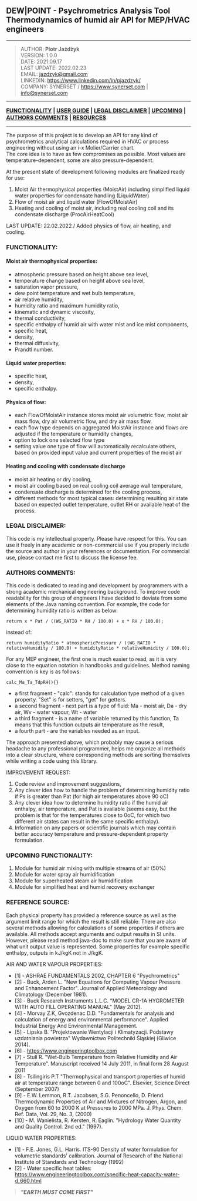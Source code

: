 ## DEW|POINT - Psychrometrics Analysis Tool <br> Thermodynamics of humid air API for MEP/HVAC engineers

---

> AUTHOR: <b>Piotr Jażdżyk</b> <br>
> VERSION: 1.0.0 <br>
> DATE: 2021.09.17<br>
> LAST UPDATE: 2022.02.23<br>
> EMAIL: jazdzyk@gmail.com<br>
> LINKEDIN: https://www.linkedin.com/in/pjazdzyk/ <br>
> COMPANY: SYNERSET / https://www.synerset.com | info@synerset.com <br>

---
<span style="font-weight:700;font-size:15px">

[FUNCTIONALITY](#FUNCTIONALITY:) | [USER GUIDE](README_GUIDE.MD) | [LEGAL DISCLAIMER](#LEGAL-DISCLAIMER:) | [UPCOMING](#UPCOMING-FUNCTIONALITY:) | [AUTHORS COMMENTS](#AUTHORS-COMMENTS:) | [RESOURCES](#REFERENCE-SOURCE:)

</span>

---
The purpose of this project is to develop an API for any kind of psychrometrics analytical calculations required in HVAC or process engineering without using an i-x Molier/Carrier chart.<br>
The core idea is to have as few compromises as possible. Most values are temperature-dependent, some are also pressure-dependent.

At the present state of development following modules are finalized ready for use:
1. Moist Air thermophysical properties (MoistAir) including simplified liquid water properties for condensate handling (LiquidWater)
2. Flow of moist air and liquid water (FlowOfMoistAir)
3. Heating and cooling of moist air, including real cooling coil and its condensate discharge (ProcAirHeatCool)

LAST UPDATE: 22.02.2022 / Added physics of flow, air heating, and cooling.

### FUNCTIONALITY:
#### Moist air thermophysical properties:
* atmospheric pressure based on height above sea level,
* temperature change based on height above sea level,
* saturation vapor pressure,
* dew point temperature and wet bulb temperature,
* air relative humidity,
* humidity ratio and maximum humidity ratio,
* kinematic and dynamic viscosity,
* thermal conductivity,
* specific enthalpy of humid air with water mist and ice mist components,
* specific heat,
* density,
* thermal diffusivity,
* Prandtl number.

#### Liquid water properties:
* specific heat,
* density,
* specific enthalpy.

#### Physics of flow:
* each FlowOfMoistAir instance stores moist air volumetric flow, moist air mass flow, dry air volumetric flow, and dry air mass flow.
* each flow type depends on aggregated MoistAir instance and flows are adjusted if the temperature or humidity changes,
* option to lock one selected flow type
* setting value one type of flow will automatically recalculate others, based on provided input value and current properties of the moist air

#### Heating and cooling with condensate discharge
* moist air heating or dry cooling,
* moist air cooling based on real cooling coil average wall temperature,
* condensate discharge is determined for the cooling process,
* different methods for most typical cases: determining resulting air state based on expected outlet temperature, outlet RH or available heat of the process.

### LEGAL DISCLAIMER:
This code is my intellectual property. Please have respect for this. You can use it freely in any academic or non-commercial use if you
properly include the source and author in your references or documentation. For commercial use, please contact me first to discuss the license fee.

### AUTHORS COMMENTS:
This code is dedicated to reading and development by programmers with a strong academic mechanical engineering background.
To improve code readability for this group of engineers I have decided to deviate from some elements of the Java naming convention.
For example, the code for determining humidity ratio is written as below:
```
return x * Pat / ((WG_RATIO * RH / 100.0) + x * RH / 100.0);
```
instead of:
```
return humidityRatio * atmosphericPressure / ((WG_RATIO * relativeHumidity / 100.0) + humidityRatio * relativeHumidity / 100.0);
```
For any MEP engineer, the first one is much easier to read, as it is very close to the equation notation in handbooks and guidelines.
Method naming convention is key is as follows:
```
calc_Ma_Ta_TdpRH(){}
```
- a first fragment - "calc": stands for calculation type method of a given property. "Set" is for setters, "get" for getters.
- a second fragment - next part is a type of fluid: Ma - moist air, Da - dry air, Wv - water vapour, Wt - water
- a third fragment - is a name of variable returned by this function, Ta means that this function outputs air temperature as the result,
- a fourth part - are the variables needed as an input.

The approach presented above, which probably may cause a serious headache to any professional programmer, helps me organize all methods into a clear
structure, where corresponding methods are sorting themselves while writing a code using this library.

IMPROVEMENT REQUEST:
1. Code review and improvement suggestions,
2. Any clever idea how to handle the problem of determining humidity ratio if Ps is greater than Pat (for high air temperatures above 90 oC)
3. Any clever idea how to determine humidity ratio if the humid air enthalpy, air temperature, and Pat is available (seems easy, but the problem is that for the temperatures close to 0oC,
   for which two different air states can result in the same specific enthalpy).
4. Information on any papers or scientific journals which may contain better accuracy temperature and pressure-dependent property formulation.

### UPCOMING FUNCTIONALITY:
1. Module for humid air mixing with multiple streams of air (50%)
2. Module for water spray air humidification
3. Module for superheated steam air humidification
4. Module for simplified heat and humid recovery exchanger

### REFERENCE SOURCE:

Each physical property has provided a reference source as well as the argument limit range for which the result is still reliable. There are also several methods allowing for calculations of some properties if others are available.
All methods accept arguments and output results in SI units. However, please read method java-doc to make sure that you are aware of what unit output value is represented. Some properties for example specific enthalpy,
outputs in kJ/kgK not in J/kgK.

AIR AND WATER VAPOUR PROPERTIES:
* [1] - ASHRAE FUNDAMENTALS 2002, CHAPTER 6 "Psychrometrics"
* [2] - Buck, Arden L. "New Equations for Computing Vapour Pressure and Enhancement Factor". Journal of Applied Meteorology and Climatology (December 1981).
* [3] - Buck Research Instruments L.L.C. "MODEL CR-1A HYGROMETER WITH AUTO FILL OPERATING MANUAL" (May 2012).
* [4] - Morvay Z.K, Gvozdenac D.D. "Fundamentals for analysis and calculation of energy and environmental performance". Applied Industrial Energy And Environmental Management.
* [5] - Lipska B. "Projektowanie Wentylacji i Klimatyzacji. Podstawy uzdatniania powietrza" Wydawnictwo Politechniki Śląskiej (Gliwice  2014).
* [6] - https://www.engineeringtoolbox.com
* [7] - Stull R. "Wet-Bulb Temperature from Relative Humidity and Air Temperature". Manuscript received 14 July 2011, in ﬁnal form 28 August 2011
* [8] - Tsilingiris P.T "Thermophysical and transport properties of humid air at temperature range between 0 and 100oC". Elsevier, Science Direct (September 2007)
* [9] - E.W. Lemmon, R.T. Jacobsen, S.G. Penoncello, D. Friend. Thermodynamic Properties of Air and Mixtures of Nitrogen, Argon, and Oxygen from 60 to 2000 K at Pressures to 2000 MPa. J. Phys. Chem. Ref. Data, Vol. 29, No. 3, (2000)
* [10] - M. Wanielista, R. Kersten,  R. Eaglin. "Hydrology Water Quantity and Quality Control. 2nd ed." (1997).

LIQUID WATER PROPERTIES:
* [1] - F.E. Jones, G.L. Harris. ITS-90 Density of water formulation for volumetric standards' calibration. Journal of Research of the National Institute of Standards and Technology (1992)
* [2] - Water specific heat tables: https://www.engineeringtoolbox.com/specific-heat-capacity-water-d_660.html

> <b>*"EARTH MUST COME FIRST"*</b>